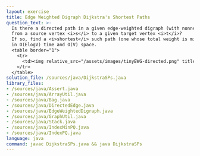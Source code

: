 ```yaml
---
layout: exercise
title: Edge Weighted Digraph Dijkstra's Shortest Paths
question_text: >-
  Is there a directed path in a given edge-weighted digraph (with nonnegative edges)
  from a source vertex <i>s</i> to a given target vertex <i>t</i>?
  If so, find a <i>shortest</i> such path (one whose total weight is minimal)
  in O(ElogV) time and O(V) space.
  <table border="1">
    <tr>
      <td><img relative_src="/assets/images/tinyEWG-directed.png" title="tinyEWG-directed"></td>
    </tr>
  </table>
solution_file: /sources/java/DijkstraSPs.java
library_files:
- /sources/java/Assert.java
- /sources/java/ArrayUtil.java
- /sources/java/Bag.java
- /sources/java/DirectedEdge.java
- /sources/java/EdgeWeightedDigraph.java
- /sources/java/GraphUtil.java
- /sources/java/Stack.java
- /sources/java/IndexMinPQ.java
- /sources/java/IndexPQ.java
language: java
command: javac DijkstraSPs.java && java DijkstraSPs
---
```

